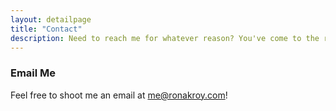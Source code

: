 ```yaml
---
layout: detailpage
title: "Contact"
description: Need to reach me for whatever reason? You've come to the right place!
---
```


### Email Me
Feel free to shoot me an email at [me@ronakroy.com](mailto:me@ronakroy.com)!